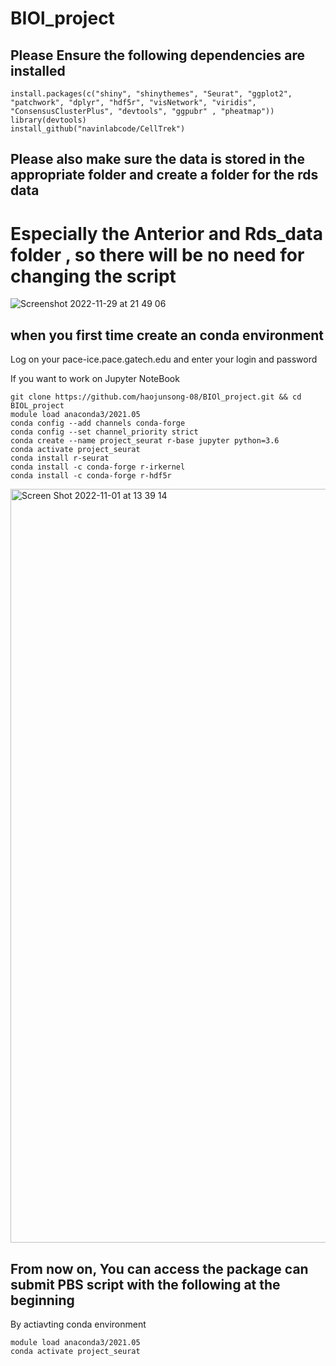 # BIOl_project
## Please Ensure the following dependencies are installed
```
install.packages(c("shiny", "shinythemes", "Seurat", "ggplot2", "patchwork", "dplyr", "hdf5r", "visNetwork", "viridis", "ConsensusClusterPlus", "devtools", "ggpubr" , "pheatmap"))
library(devtools)
install_github("navinlabcode/CellTrek")
```
## Please also make sure the data is stored in the appropriate folder and create a folder for the rds data
# Especially the Anterior and Rds_data folder , so there will be no need for changing the script
![Screenshot 2022-11-29 at 21 49 06](https://user-images.githubusercontent.com/84302343/204695777-bba5cc46-ccf5-454f-9e32-897a9b63cdb0.png)

## when you first time create an conda environment
Log on your pace-ice.pace.gatech.edu and enter your login and password

If you want to work on Jupyter NoteBook
```
git clone https://github.com/haojunsong-08/BIOl_project.git && cd BIOL_project
module load anaconda3/2021.05
conda config --add channels conda-forge
conda config --set channel_priority strict
conda create --name project_seurat r-base jupyter python=3.6
conda activate project_seurat
conda install r-seurat
conda install -c conda-forge r-irkernel
conda install -c conda-forge r-hdf5r

```
<img width="1206" alt="Screen Shot 2022-11-01 at 13 39 14" src="https://user-images.githubusercontent.com/84302343/199300837-d660be34-b85a-4c72-b964-875597f77bda.png">

## From now on, You can access the package can submit PBS script with the following at the beginning
By actiavting conda environment
```
module load anaconda3/2021.05
conda activate project_seurat
```
